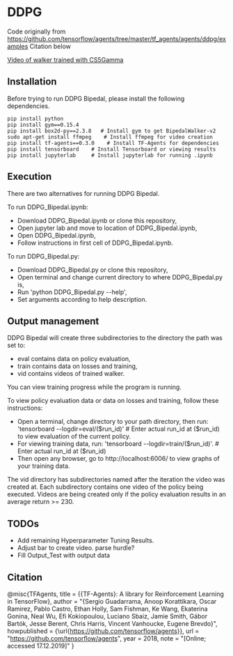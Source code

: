 # DDPG
Code originally from https://github.com/tensorflow/agents/tree/master/tf_agents/agents/ddpg/examples
Citation below

[Video of walker trained with CS5Gamma](/mr/Results/CS5Gamma/videos/390000/openaigym.video.11.699876.video000000.mp4)
## Installation
Before trying to run DDPG Bipedal, please install the following dependencies.
```
pip install python
pip install gym==0.15.4
pip install box2d-py==2.3.8   # Install gym to get BipedalWalker-v2
sudo apt-get install ffmpeg    # Install ffmpeg for video creation
pip install tf-agents==0.3.0    # Install TF-Agents for dependencies
pip install tensorboard    # Install Tensorboard or viewing results
pip install jupyterlab     # Install jupyterlab for running .ipynb
```
## Execution

There are two alternatives for running DDPG Bipedal.

To run DDPG_Bipedal.ipynb:
- Download DDPG_Bipedal.ipynb or clone this repository,
- Open jupyter lab and move to location of DDPG_Bipedal.ipynb,
- Open DDPG_Bipedal.ipynb,
- Follow instructions in first cell of DDPG_Bipedal.ipynb.

To run DDPG_Bipedal.py:
- Download DDPG_Bipedal.py or clone this repository,
- Open terminal and change current directory to where DDPG_Bipedal.py is,
- Run 'python DDPG_Bipedal.py --help',
- Set arguments according to help description.

## Output management

DDPG Bipedal will create three subdirectories to the directory the path was set to:
- eval contains data on policy evaluation,
- train contains data on losses and training,
- vid contains videos of trained walker.

You can view training progress while the program is running.

To view policy evaluation data or data on losses and training, follow these instructions:

- Open a terminal, change directory to your path directory, then run:
'tensorboard --logdir=eval/($run_id)'    # Enter actual run_id at ($run_id)
to view evaluation of the current policy.
- For viewing training data, run:
'tensorboard --logdir=train/($run_id)'.    # Enter actual run_id at ($run_id)
- Then open any browser, go to http://localhost:6006/ to view graphs of your training data.

The vid directory has subdirectories named after the iteration the video was created at.
Each subdirectory contains one video of the policy being executed.
Videos are being created only if the policy evaluation results in an average return >= 230.

## TODOs

- Add remaining Hyperparameter Tuning Results.
- Adjust bar to create video. parse hurdle?
- Fill Output_Test with output data

## Citation

@misc{TFAgents,
  title = {{TF-Agents}: A library for Reinforcement Learning in TensorFlow},
  author = "{Sergio Guadarrama, Anoop Korattikara, Oscar Ramirez,
    Pablo Castro, Ethan Holly, Sam Fishman, Ke Wang, Ekaterina Gonina, Neal Wu,
    Efi Kokiopoulou, Luciano Sbaiz, Jamie Smith, Gábor Bartók, Jesse Berent,
    Chris Harris, Vincent Vanhoucke, Eugene Brevdo}",
  howpublished = {\url{https://github.com/tensorflow/agents}},
  url = "https://github.com/tensorflow/agents",
  year = 2018,
  note = "[Online; accessed 17.12.2019]"
}

